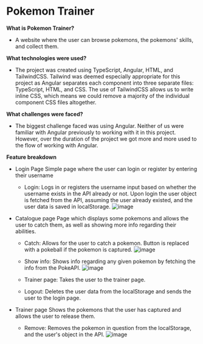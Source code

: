 # Pokemon Trainer

**What is Pokemon Trainer?**
* A website where the user can browse pokemons, the pokemons' skills, and collect them. 

**What technologies were used?**
* The project was created using TypeScript, Angular, HTML, and TailwindCSS. Tailwind was deemed especially appropriate for this project as Angular separates each component into three separate files: TypeScript, HTML, and CSS. The use of TailwindCSS allows us to write inline CSS, which means we could remove a majority of the individual component CSS files altogether. 
	
**What challenges were faced?**
* The biggest challenge faced was using Angular. Neither of us were familiar with Angular previously to working with it in this project. However, over the duration of the project we got more and more used to the flow of working with Angular. 

**Feature breakdown** 
* Login Page
Simple page where the user can login or register by entering their username
	- Login: Logs in or registers the username input based on whether the username exists in the API already or not. Upon login the user object is fetched from the API, assuming the user already existed, and the user data is saved in localStorage. 
  ![image](https://user-images.githubusercontent.com/82815800/216978664-2a2fe48e-2c1a-49c7-8cc8-d58fd69d1087.png)
  
* Catalogue page
Page which displays some pokemons and allows the user to catch them, as well as showing more info regarding their abilities.  
	- Catch: Allows for the user to catch a pokemon. Button is replaced with a pokeball if the pokemon is captured. 
  ![image](https://user-images.githubusercontent.com/82815800/216979371-e6ee8bd2-c7cf-4e2e-af9c-59427b3c0db5.png)

  - Show info: Shows info regarding any given pokemon by fetching the info from the PokeAPI. 
		![image](https://user-images.githubusercontent.com/82815800/216979612-000a3db1-23d5-421c-861c-46615ec177cb.png)
    
  - Trainer page: Takes the user to the trainer page. 
  - Logout: Deletes the user data from the localStorage and sends the user to the login page. 

* Trainer page
Shows the pokemons that the user has captured and allows the user to release them. 
  - Remove: Removes the pokemon in question from the localStorage, and the user's object in the API. 
  ![image](https://user-images.githubusercontent.com/82815800/216980509-ef019e79-9f6c-4701-a773-277a7b29d9df.png)

